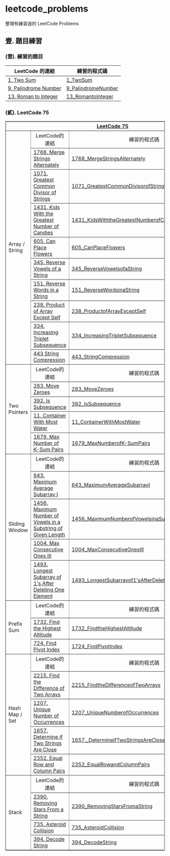 # leetcode_problems

整理有練習過的 LeetCode Problems

## 壹. 題目練習

### (壹). 練習的題目

| LeetCode 的連結                                                                      | 練習的程式碼                                     |
| ------------------------------------------------------------------------------------ | ------------------------------------------------ |
| [1. Two Sum](https://leetcode.com/problems/two-sum/description/)                     | [1_TwoSum](1_TwoSum/main.py)                     |
| [9. Palindrome Number](https://leetcode.com/problems/palindrome-number/description/) | [9_PalindromeNumber](9_PalindromeNumber/main.py) |
| [13. Roman to Integer](https://leetcode.com/problems/roman-to-integer/description/)  | [13_RomantoInteger](13_RomantoInteger/main.py)   |

### (貳). LeetCode 75

<table border="1">
    <tr>
        <th colspan="3" align="center" valign="center">
            <a href="https://leetcode.com/studyplan/leetcode-75/">LeetCode 75 </a>
        </th>
    </tr>
    <tr>
        <td rowspan="10">Array / String</td>
        <td align="center" valign="center">LeetCode的連結</td>
        <td align="center" valign="center">練習的程式碼</td>
    </tr>
    <tr>
        <td>
            <a
                href="https://leetcode.com/problems/merge-strings-alternately/description/?envType=study-plan-v2&envId=leetcode-75">1768.
                Merge Strings Alternately</a>
        </td>
        <td>
            <a href="1768_MergeStringsAlternately/main.py">1768_MergeStringsAlternately</a>
        </td>
    </tr>
    <tr>
        <td>
            <a
                href="https://leetcode.com/problems/greatest-common-divisor-of-strings/description/?envType=study-plan-v2&envId=leetcode-75">1071.
                Greatest Common Divisor of Strings</a>
        </td>
        <td>
            <a href="1071_GreatestCommonDivisorofStrings/main.py">1071_GreatestCommonDivisorofStrings</a>
        </td>
    </tr>
    <tr>
        <td>
            <a
                href="https://leetcode.com/problems/kids-with-the-greatest-number-of-candies/description/?envType=study-plan-v2&envId=leetcode-75">1431.
                Kids With the Greatest Number of Candies</a>
        </td>
        <td>
            <a href="1431_KidsWiththeGreatestNumberofCandies/main.py">1431_KidsWiththeGreatestNumberofCandies</a>
        </td>
    </tr>
    <tr>
        <td>
            <a
                href="https://leetcode.com/problems/can-place-flowers/description/?envType=study-plan-v2&envId=leetcode-75">605.
                Can Place Flowers</a>
        </td>
        <td><a href="605_CanPlaceFlowers/main.py">605_CanPlaceFlowers</a></td>
    </tr>
    <tr>
        <td>
            <a
                href="https://leetcode.com/problems/reverse-vowels-of-a-string/description/?envType=study-plan-v2&envId=leetcode-75">345.
                Reverse Vowels of a String</a>
        </td>
        <td>
            <a href="345_ReverseVowelsofaString/main.py">345_ReverseVowelsofaString</a>
        </td>
    </tr>
    <tr>
        <td>
            <a
                href="https://leetcode.com/problems/reverse-words-in-a-string/description/?envType=study-plan-v2&envId=leetcode-75">151.
                Reverse Words in a String</a>
        </td>
        <td>
            <a href="151_ReverseWordsinaString/main.py">151_ReverseWordsinaString</a>
        </td>
    </tr>
    <tr>
        <td>
            <a
                href="https://leetcode.com/problems/product-of-array-except-self/?envType=study-plan-v2&envId=leetcode-75">238.
                Product of Array Except Self</a>
        </td>
        <td>
            <a href="238_ProductofArrayExceptSelf/main.py">238_ProductofArrayExceptSelf</a>
        </td>
    </tr>
    <tr>
        <td>
            <a
                href="https://leetcode.com/problems/increasing-triplet-subsequence/description/?envType=study-plan-v2&envId=leetcode-75">334.
                Increasing Triplet Subsequence</a>
        </td>
        <td>
            <a href="334_IncreasingTripletSubsequence/main.py">334_IncreasingTripletSubsequence</a>
        </td>
    </tr>
    <tr>
        <td>
            <a
                href="https://leetcode.com/problems/string-compression/description/?envType=study-plan-v2&envId=leetcode-75">443
                String Compression</a>
        </td>
        <td><a href="443_StringCompression/main.py">443_StringCompression</a></td>
    </tr>
    <tr>
        <td rowspan="5">Two Pointers</td>
        <td align="center" valign="center">LeetCode的連結</td>
        <td align="center" valign="center">練習的程式碼</td>
    </tr>
    <tr>
        <td>
            <a href="https://leetcode.com/problems/move-zeroes/description/?envType=study-plan-v2&envId=leetcode-75">283.
                Move Zeroes</a>
        </td>
        <td><a href="283_MoveZeroes/main.py">283_MoveZeroes</a></td>
    </tr>
    <tr>
        <td>
            <a href="https://leetcode.com/problems/is-subsequence/?envType=study-plan-v2&envId=leetcode-75">392. Is
                Subsequence</a>
        </td>
        <td><a href="392_IsSubsequence/main.py">392_IsSubsequence</a></td>
    </tr>
    <tr>
        <td>
            <a href="https://leetcode.com/problems/container-with-most-water/?envType=study-plan-v2&envId=leetcode-75">11.
                Container With Most Water</a>
        </td>
        <td>
            <a href="11_ContainerWithMostWater/main.py">11_ContainerWithMostWater</a>
        </td>
    </tr>
    <tr>
        <td>
            <a
                href="https://leetcode.com/problems/max-number-of-k-sum-pairs/description/?envType=study-plan-v2&envId=leetcode-75">1679.
                Max Number of K-Sum Pairs</a>
        </td>
        <td>
            <a href="1679_MaxNumberofK-SumPairs/main.py">1679_MaxNumberofK-SumPairs</a>
        </td>
    </tr>
    <tr>
        <td rowspan="5">Sliding Window</td>
        <td align="center" valign="center">LeetCode的連結</td>
        <td align="center" valign="center">練習的程式碼</td>
    </tr>
    <tr>
        <td>
            <a
                href="https://leetcode.com/problems/maximum-average-subarray-i/description/?envType=study-plan-v2&envId=leetcode-75">643.
                Maximum Average Subarray I</a>
        </td>
        <td>
            <a href="643_MaximumAverageSubarrayI/main.py">643_MaximumAverageSubarrayI</a>
        </td>
    </tr>
    <tr>
        <td>
            <a
                href="https://leetcode.com/problems/maximum-number-of-vowels-in-a-substring-of-given-length/?envType=study-plan-v2&envId=leetcode-75">1456.
                Maximum Number of Vowels in a Substring of Given Length</a>
        </td>
        <td>
            <a
                href="1456_MaximumNumberofVowelsinaSubstringofGivenLength/main.py">1456_MaximumNumberofVowelsinaSubstringofGivenLength</a>
        </td>
    </tr>
    <tr>
        <td>
            <a
                href="https://leetcode.com/problems/max-consecutive-ones-iii/description/?envType=study-plan-v2&envId=leetcode-75">1004.
                Max Consecutive Ones III</a>
        </td>
        <td>
            <a href="1004_MaxConsecutiveOnesIII/main.py">1004_MaxConsecutiveOnesIII</a>
        </td>
    </tr>
    <tr>
        <td>
            <a
                href="https://leetcode.com/problems/longest-subarray-of-1s-after-deleting-one-element/description/?envType=study-plan-v2&envId=leetcode-75">1493.
                Longest Subarray of 1's After Deleting One Element</a>
        </td>
        <td>
            <a
                href="1493_LongestSubarrayof1'sAfterDeletingOneElement/main.py">1493_LongestSubarrayof1'sAfterDeletingOneElement</a>
        </td>
    </tr>
    <tr>
        <td rowspan="3">Prefix Sum</td>
        <td align="center" valign="center">LeetCode的連結</td>
        <td align="center" valign="center">練習的程式碼</td>
    </tr>
    <tr>
        <td>
            <a
                href="https://leetcode.com/problems/find-the-highest-altitude/description/?envType=study-plan-v2&envId=leetcode-75">1732.
                Find the Highest Altitude</a>
        </td>
        <td>
            <a href="1732_FindtheHighestAltitude/main.py">1732_FindtheHighestAltitude</a>
        </td>
    </tr>
    <tr>
        <td>
            <a
                href="https://leetcode.com/problems/find-pivot-index/description/?envType=study-plan-v2&envId=leetcode-75">724.
                Find Pivot Index</a>
        </td>
        <td><a href="724_FindPivotIndex/main.py">1724_FindPivotIndex</a></td>
    </tr>
    <tr>
        <td rowspan="5">Hash Map / Set</td>
        <td align="center" valign="center">LeetCode的連結</td>
        <td align="center" valign="center">練習的程式碼</td>
    </tr>
    <tr>
        <td>
            <a
                href="https://leetcode.com/problems/find-the-difference-of-two-arrays/description/?envType=study-plan-v2&envId=leetcode-75">2215.
                Find the Difference of Two Arrays</a>
        </td>
        <td>
            <a href="2215_FindtheDifferenceofTwoArrays/main.py">2215_FindtheDifferenceofTwoArrays</a>
        </td>
    </tr>
    <tr>
        <td>
            <a
                href="https://leetcode.com/problems/unique-number-of-occurrences/description/?envType=study-plan-v2&envId=leetcode-75">1207.
                Unique Number of Occurrences</a>
        </td>
        <td>
            <a href="1207_UniqueNumberofOccurrences/main.py">1207_UniqueNumberofOccurrences</a>
        </td>
    </tr>
    <tr>
        <td>
            <a
                href="https://leetcode.com/problems/determine-if-two-strings-are-close/description/?envType=study-plan-v2&envId=leetcode-75">1657.
                Determine if Two Strings Are Close</a>
        </td>
        <td>
            <a href="1657._DetermineifTwoStringsAreClose/main.py">1657._DetermineifTwoStringsAreClose</a>
        </td>
    </tr>
    <tr>
        <td>
            <a
                href="https://leetcode.com/problems/equal-row-and-column-pairs/description/?envType=study-plan-v2&envId=leetcode-75">2352.
                Equal Row and Column Pairs</a>
        </td>
        <td>
            <a href="2352_EqualRowandColumnPairs/main.py">2352_EqualRowandColumnPairs</a>
        </td>
    </tr>
    <tr>
        <td rowspan="4">Stack</td>
        <td align="center" valign="center">LeetCode的連結</td>
        <td align="center" valign="center">練習的程式碼</td>
    </tr>
    <tr>
        <td>
            <a
                href="https://leetcode.com/problems/removing-stars-from-a-string/description/?envType=study-plan-v2&envId=leetcode-75">2390.
                Removing Stars From a String</a>
        </td>
        <td>
            <a href="2390_RemovingStarsFromaString/main.py">2390_RemovingStarsFromaString</a>
        </td>
    </tr>
    <tr>
        <td>
            <a
                href="https://leetcode.com/problems/asteroid-collision/description/?envType=study-plan-v2&envId=leetcode-75">735.
                Asteroid Collision</a>
        </td>
        <td>
            <a href="735_AsteroidCollision/main.py">735_AsteroidCollision</a>
        </td>
    </tr>
    <tr>
        <td>
            <a href="https://leetcode.com/problems/decode-string/description/?envType=study-plan-v2&envId=leetcode-75">394.
                Decode String</a>
        </td>
        <td>
            <a href="394_DecodeString/main.py">394_DecodeString</a>
        </td>
    </tr>
</table>
